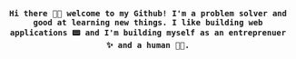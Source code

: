 <h4 align="center"><samp> Hi there 👋🏻 welcome to my Github! I'm a problem solver and good at learning new things. I like building web applications 📟 and I'm building myself as an entreprenuer ✨ and a human 👦🏻.️ </samp></h4>
